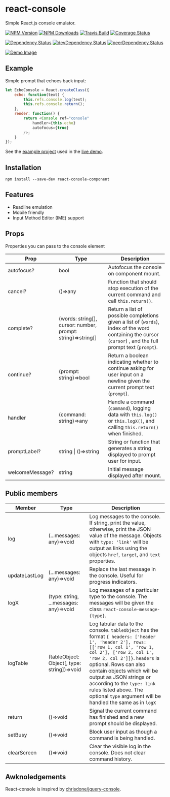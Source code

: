 # react-console

Simple React.js console emulator.

[![NPM Version][npm-image]][npm-url]
[![NPM Downloads][downloads-image]][npm-url]
[![Travis Build][travis-image]][travis-url]
[![Coverage Status][coveralls-image]][coveralls-url]

[![Dependency Status][david-image]][david-url]
[![devDependency Status][david-dev-image]][david-dev-url]
[![peerDependency Status][david-peer-image]][david-peer-url]

[![Demo Image][demo-image]][demo-url]

## Example

Simple prompt that echoes back input:

```javascript
let EchoConsole = React.createClass({
	echo: function(text) {
		this.refs.console.log(text);
		this.refs.console.return();
	},
	render: function() {
		return <Console ref="console"
			handler={this.echo}
			autofocus={true}
		/>;
	}
});
```

See the [example project](docs/example) used in the [live demo][demo-url].


## Installation

    npm install --save-dev react-console-component


## Features

* Readline emulation
* Mobile friendly
* Input Method Editor (IME) support


## Props

Properties you can pass to the console element

| Prop			| Type									| Description
| ----			| ----									| ----
| autofocus?		| bool								| Autofocus the console on component mount.
| cancel?		| ()=>any							| Function that should stop execution of the current command and call `this.return()`.
| complete?		| (words: string[], cursor: number, prompt: string)=>string[]	| Return a list of possible completions given a list of (`words`), index of the word containing the cursor (`cursor`) , and the full prompt text (`prompt`).
| continue?		| (prompt: string)=>bool					| Return a boolean indicating whether to continue asking for user input on a newline given the current prompt text (`prompt`).
| handler		| (command: string)=>any					| Handle a command (`command`), logging data with `this.log()` or `this.logX()`, and calling `this.return()` when finished.
| promptLabel?		| string \| ()=>string						| String or function that generates a string displayed to prompt user for input.
| welcomeMessage?	| string							| Initial message displayed after mount.


## Public members

| Member	| Type							| Description
| ----		| ----							| ----
| log		| (...messages: any)=>void			| Log messages to the console. If string, print the value, otherwise, print the JSON value of the message. Objects with `type: 'link'` will be output as links using the objects `href`, `target`, and `text` properties.
| updateLastLog| (...messages: any)=>void			| Replace the last message in the console. Useful for progress indicators.
| logX		| (type: string, ...messages: any)=>void	| Log messages of a particular type to the console. The messages will be given the class `react-console-message-{type}`.
| logTable	| (tableObject: Object[, type: string])=>void	| Log tabular data to the console. `tableObject` has the format `{ headers: ['header 1', 'header 2'], rows: [['row 1, col 1', 'row 1, col 2'], ['row 2, col 1', 'row 2, col 2']]}`. `headers` is optional. Rows can also contain objects which will be output as JSON strings or according to the `type: link` rules listed above. The optional `type` argument will be handled the same as in `logX`
| return	| ()=>void					| Signal the current command has finished and a new prompt should be displayed.
| setBusy	| ()=>void					| Block user input as though a command is being handled. 
| clearScreen	| ()=>void					| Clear the visible log in the console. Does not clear command history.


## Awknoledgements

React-console is inspired by [chrisdone/jquery-console](https://github.com/chrisdone/jquery-console).

[demo-image]: https://autochthe.github.io/react-console/images/example.svg
[demo-url]: https://autochthe.github.io/react-console/#react-console
[npm-image]: https://img.shields.io/npm/v/react-console-component.svg
[npm-url]: https://npmjs.org/package/react-console-component
[downloads-image]: https://img.shields.io/npm/dm/react-console-component.svg
[travis-image]: https://img.shields.io/travis/autochthe/react-console/master.svg
[travis-url]: https://travis-ci.org/autochthe/react-console
[coveralls-image]: https://coveralls.io/repos/github/autochthe/react-console/badge.svg?branch=master
[coveralls-url]: https://coveralls.io/github/autochthe/react-console?branch=master
[david-url]: https://david-dm.org/autochthe/react-console
[david-image]: https://david-dm.org/autochthe/react-console.svg
[david-dev-url]: https://david-dm.org/autochthe/react-console?type=dev
[david-dev-image]: https://david-dm.org/autochthe/react-console/dev-status.svg
[david-peer-url]: https://david-dm.org/autochthe/react-console?type=peer
[david-peer-image]: https://david-dm.org/autochthe/react-console/peer-status.svg
